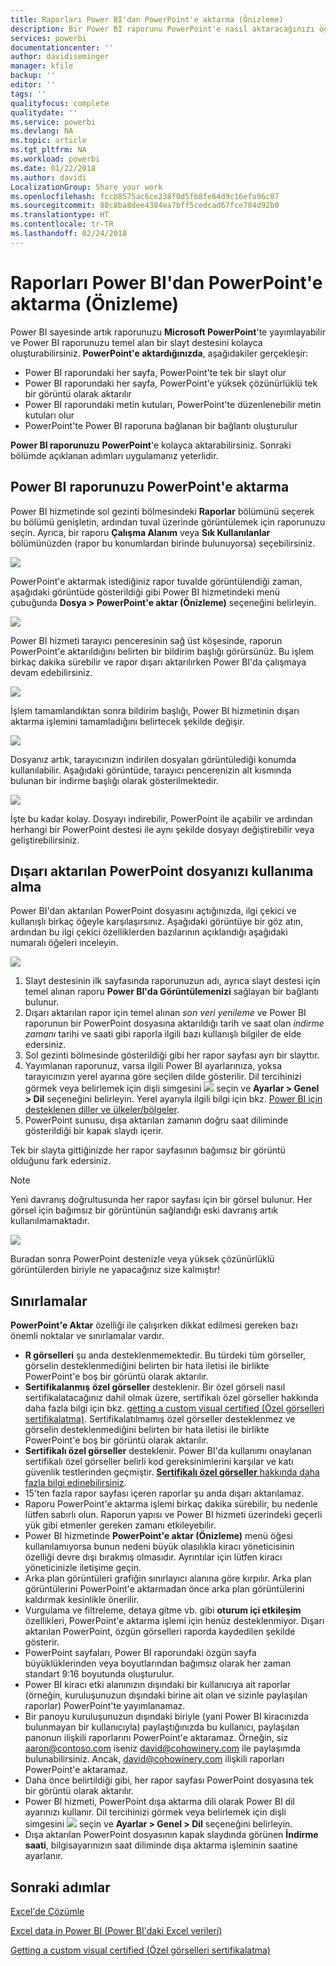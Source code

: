 ```yaml
---
title: Raporları Power BI'dan PowerPoint'e aktarma (Önizleme)
description: Bir Power BI raporunu PowerPoint'e nasıl aktaracağınızı öğrenin.
services: powerbi
documentationcenter: ''
author: davidiseminger
manager: kfile
backup: ''
editor: ''
tags: ''
qualityfocus: complete
qualitydate: ''
ms.service: powerbi
ms.devlang: NA
ms.topic: article
ms.tgt_pltfrm: NA
ms.workload: powerbi
ms.date: 01/22/2018
ms.author: davidi
LocalizationGroup: Share your work
ms.openlocfilehash: fccb8575ac6ce238f0d5fb8fe64d9c16efa96c07
ms.sourcegitcommit: 88c8ba8dee4384ea7bff5cedcad67fce784d92b0
ms.translationtype: HT
ms.contentlocale: tr-TR
ms.lasthandoff: 02/24/2018
---
```

# <a name="export-reports-from-power-bi-to-powerpoint-preview"></a>Raporları Power BI'dan PowerPoint'e aktarma (Önizleme)
Power BI sayesinde artık raporunuzu **Microsoft PowerPoint**'te yayımlayabilir ve Power BI raporunuzu temel alan bir slayt destesini kolayca oluşturabilirsiniz. **PowerPoint'e aktardığınızda**, aşağıdakiler gerçekleşir:

* Power BI raporundaki her sayfa, PowerPoint'te tek bir slayt olur
* Power BI raporundaki her sayfa, PowerPoint'e yüksek çözünürlüklü tek bir görüntü olarak aktarılır
* Power BI raporundaki metin kutuları, PowerPoint'te düzenlenebilir metin kutuları olur
* PowerPoint'te Power BI raporuna bağlanan bir bağlantı oluşturulur

**Power BI raporunuzu** **PowerPoint**'e kolayca aktarabilirsiniz. Sonraki bölümde açıklanan adımları uygulamanız yeterlidir.

## <a name="how-to-export-your-power-bi-report-to-powerpoint"></a>Power BI raporunuzu PowerPoint'e aktarma
Power BI hizmetinde sol gezinti bölmesindeki **Raporlar** bölümünü seçerek bu bölümü genişletin, ardından tuval üzerinde görüntülemek için raporunuzu seçin. Ayrıca, bir raporu **Çalışma Alanım** veya **Sık Kullanılanlar** bölümünüzden (rapor bu konumlardan birinde bulunuyorsa) seçebilirsiniz.

![](media/service-publish-to-powerpoint/powerbi_to_powerpoint_0.png)

PowerPoint'e aktarmak istediğiniz rapor tuvalde görüntülendiği zaman, aşağıdaki görüntüde gösterildiği gibi Power BI hizmetindeki menü çubuğunda **Dosya > PowerPoint'e aktar (Önizleme)** seçeneğini belirleyin.

![](media/service-publish-to-powerpoint/powerbi_to_powerpoint_1.png)

Power BI hizmeti tarayıcı penceresinin sağ üst köşesinde, raporun PowerPoint'e aktarıldığını belirten bir bildirim başlığı görürsünüz. Bu işlem birkaç dakika sürebilir ve rapor dışarı aktarılırken Power BI'da çalışmaya devam edebilirsiniz.

![](media/service-publish-to-powerpoint/powerbi_to_powerpoint_2.png)

İşlem tamamlandıktan sonra bildirim başlığı, Power BI hizmetinin dışarı aktarma işlemini tamamladığını belirtecek şekilde değişir.

![](media/service-publish-to-powerpoint/powerbi_to_powerpoint_3.png)

Dosyanız artık, tarayıcınızın indirilen dosyaları görüntülediği konumda kullanılabilir. Aşağıdaki görüntüde, tarayıcı pencerenizin alt kısmında bulunan bir indirme başlığı olarak gösterilmektedir.

![](media/service-publish-to-powerpoint/powerbi_to_powerpoint_4.png)

İşte bu kadar kolay. Dosyayı indirebilir, PowerPoint ile açabilir ve ardından herhangi bir PowerPoint destesi ile aynı şekilde dosyayı değiştirebilir veya geliştirebilirsiniz.

## <a name="checking-out-your-exported-powerpoint-file"></a>Dışarı aktarılan PowerPoint dosyanızı kullanıma alma
Power BI'dan aktarılan PowerPoint dosyasını açtığınızda, ilgi çekici ve kullanışlı birkaç öğeyle karşılaşırsınız. Aşağıdaki görüntüye bir göz atın, ardından bu ilgi çekici özelliklerden bazılarının açıklandığı aşağıdaki numaralı öğeleri inceleyin.

![](media/service-publish-to-powerpoint/powerbi_to_powerpoint_5.png)

1. Slayt destesinin ilk sayfasında raporunuzun adı, ayrıca slayt destesi için temel alınan raporu **Power BI'da Görüntülemenizi** sağlayan bir bağlantı bulunur.
2. Dışarı aktarılan rapor için temel alınan *son veri yenileme* ve Power BI raporunun bir PowerPoint dosyasına aktarıldığı tarih ve saat olan *indirme zamanı* tarihi ve saati gibi raporla ilgili bazı kullanışlı bilgiler de elde edersiniz.
3. Sol gezinti bölmesinde gösterildiği gibi her rapor sayfası ayrı bir slayttır.
4. Yayımlanan raporunuz, varsa ilgili Power BI ayarlarınıza, yoksa tarayıcınızın yerel ayarına göre seçilen dilde gösterilir. Dil tercihinizi görmek veya belirlemek için dişli simgesini ![](media/service-report-subscribe/power-bi-settings-icon.png) seçin ve **Ayarlar > Genel > Dil** seçeneğini belirleyin. Yerel ayarıyla ilgili bilgi için bkz. [Power BI için desteklenen diller ve ülkeler/bölgeler](supported-languages-countries-regions.md).
5. PowerPoint sunusu, dışa aktarılan zamanın doğru saat diliminde gösterildiği bir kapak slaydı içerir.

Tek bir slayta gittiğinizde her rapor sayfasının bağımsız bir görüntü olduğunu fark edersiniz.

>[!NOTE]
> Yeni davranış doğrultusunda her rapor sayfası için bir görsel bulunur. Her görsel için bağımsız bir görüntünün sağlandığı eski davranış artık kullanılmamaktadır. 
 

![](media/service-publish-to-powerpoint/powerbi_to_powerpoint_6.png)

Buradan sonra PowerPoint destenizle veya yüksek çözünürlüklü görüntülerden biriyle ne yapacağınız size kalmıştır!

## <a name="limitations"></a>Sınırlamalar
**PowerPoint'e Aktar** özelliği ile çalışırken dikkat edilmesi gereken bazı önemli noktalar ve sınırlamalar vardır.

* **R görselleri** şu anda desteklenmemektedir. Bu türdeki tüm görseller, görselin desteklenmediğini belirten bir hata iletisi ile birlikte PowerPoint'e boş bir görüntü olarak aktarılır.
* **Sertifikalanmış** **özel görseller** desteklenir. Bir özel görseli nasıl sertifikalatacağınız dahil olmak üzere, sertifikalı özel görseller hakkında daha fazla bilgi için bkz. [getting a custom visual certified (Özel görselleri sertifikalatma)](power-bi-custom-visuals-certified.md). Sertifikalatılmamış özel görseller desteklenmez ve görselin desteklenmediğini belirten bir hata iletisi ile birlikte PowerPoint'e boş bir görüntü olarak aktarılır.
* **Sertifikalı özel görseller** desteklenir. Power BI'da kullanımı onaylanan sertifikalı özel görseller belirli kod gereksinimlerini karşılar ve katı güvenlik testlerinden geçmiştir. [**Sertifikalı özel görseller** hakkında daha fazla bilgi edinebilirsiniz](power-bi-custom-visuals-certified.md).
* 15'ten fazla rapor sayfası içeren raporlar şu anda dışarı aktarılamaz.
* Raporu PowerPoint'e aktarma işlemi birkaç dakika sürebilir, bu nedenle lütfen sabırlı olun. Raporun yapısı ve Power BI hizmeti üzerindeki geçerli yük gibi etmenler gereken zamanı etkileyebilir.
* Power BI hizmetinde **PowerPoint'e aktar (Önizleme)** menü öğesi kullanılamıyorsa bunun nedeni büyük olasılıkla kiracı yöneticisinin özelliği devre dışı bırakmış olmasıdır. Ayrıntılar için lütfen kiracı yöneticinizle iletişime geçin.
* Arka plan görüntüleri grafiğin sınırlayıcı alanına göre kırpılır. Arka plan görüntülerini PowerPoint'e aktarmadan önce arka plan görüntülerini kaldırmak kesinlikle önerilir.
* Vurgulama ve filtreleme, detaya gitme vb. gibi **oturum içi etkileşim** özellikleri, PowerPoint'e aktarma işlemi için henüz desteklenmiyor. Dışarı aktarılan PowerPoint, özgün görselleri raporda kaydedilen şekilde gösterir.
* PowerPoint sayfaları, Power BI raporundaki özgün sayfa büyüklüklerinden veya boyutlarından bağımsız olarak her zaman standart 9:16 boyutunda oluşturulur.
* Power BI kiracı etki alanınızın dışındaki bir kullanıcıya ait raporlar (örneğin, kuruluşunuzun dışındaki birine ait olan ve sizinle paylaşılan raporlar) PowerPoint'te yayımlanamaz.
* Bir panoyu kuruluşunuzun dışındaki biriyle (yani Power BI kiracınızda bulunmayan bir kullanıcıyla) paylaştığınızda bu kullanıcı, paylaşılan panonun ilişkili raporlarını PowerPoint'e aktaramaz. Örneğin, siz aaron@contoso.com iseniz david@cohowinery.com ile paylaşımda bulunabilirsiniz. Ancak, david@cohowinery.com ilişkili raporları PowerPoint'e aktaramaz.
* Daha önce belirtildiği gibi, her rapor sayfası PowerPoint dosyasına tek bir görüntü olarak aktarılır.
* Power BI hizmeti, PowerPoint dışa aktarma dili olarak Power BI dil ayarınızı kullanır. Dil tercihinizi görmek veya belirlemek için dişli simgesini ![](media/service-report-subscribe/power-bi-settings-icon.png) seçin ve **Ayarlar > Genel > Dil** seçeneğini belirleyin.
* Dışa aktarılan PowerPoint dosyasının kapak slaydında görünen **İndirme saati**, bilgisayarınızın saat diliminde dışa aktarma işleminin saatine ayarlanır.

## <a name="next-steps"></a>Sonraki adımlar
[Excel'de Çözümle](service-analyze-in-excel.md)

[Excel data in Power BI (Power BI'daki Excel verileri)](service-excel-workbook-files.md)

[Getting a custom visual certified (Özel görselleri sertifikalatma)](power-bi-custom-visuals-certified.md)

